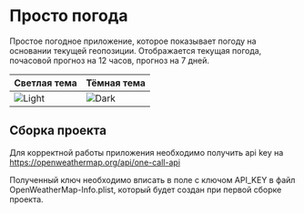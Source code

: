 # Просто погода

Простое погодное приложение, которое показывает погоду на основании текущей геопозиции.
Отображается текущая погода, почасовой прогноз на 12 часов, прогноз на 7 дней.


| Светлая тема | Тёмная тема |
|--------------|-------------|
|![Light](https://user-images.githubusercontent.com/3172532/155732998-d8d27dd7-5e82-469f-b2dd-63e067093ed1.png)|![Dark](https://user-images.githubusercontent.com/3172532/155733013-469bae12-94e4-486d-848d-1f841269a658.png)|

## Сборка проекта
Для корректной работы приложения необходимо получить api key на https://openweathermap.org/api/one-call-api

Полученный ключ необходимо вписать в поле с ключом API_KEY в файл OpenWeatherMap-Info.plist, который будет создан при первой сборке проекта.

